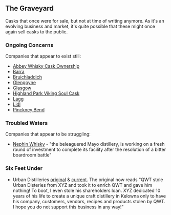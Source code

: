 
## The Graveyard

Casks that once were for sale, but not at time of writing anymore.  As it's an evolving business and market, it's quite possible that these might once again sell casks to the public.

### Ongoing Concerns

Companies that appear to exist still:

* [Abbey Whisky Cask Ownership](https://www.abbeywhisky.com/cask-ownership.html)
* [Barra](http://www.uisgebeathananeilean.co.uk/invest.html)
* [Bruichladdich](https://www.bruichladdich.com/whisky-shop/casks)
* [Glengoyne](https://shop.glengoyne.com/)
* [Glasgow](https://www.glasgowdistillery.com/)
* [Highland Park Viking Soul Cask](https://www.highlandparkwhisky.com/viking-soul-cask-release/)
* [Lagg](http://www.laggwhisky.com/)
* [Lidl](https://www.lidl.de/de/ben-bracken-whiskyfass-30l/p302982)
* [Pinckney Bend](http://pinckneybend.com/buy-your-own-barrel/)

### Troubled Waters

Companies that appear to be struggling:

* [Nephin Whisky](https://www.instagram.com/nephinwhiskey/) - "the beleaguered Mayo distillery, is working on a fresh round of investment to complete its facility after the resolution of a bitter boardroom battle"

### Six Feet Under

* Urban Distilleries [original](https://www.urbandistilleries.ca/) & [current](https://www.urban-distilleries.com/home/).  The original now reads "QWT stole Urban Disteries from XYZ and took it to enrich QWT and gave him nothing! To boot, I even stole his shareholders loan.  XYZ dedicated 10 years of his life to create a unique craft distillery in Kelowna only to have his company, customers, vendors, recipes and products stolen by QWT.  I hope you do not support this business in any way!"